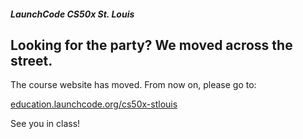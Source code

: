 
##### LaunchCode CS50x St. Louis

## Looking for the party? We moved across the street.

The course website has moved. From now on, please go to:

[education.launchcode.org/cs50x-stlouis](https://education.launchcode.org/cs50x-stlouis)

See you in class!
